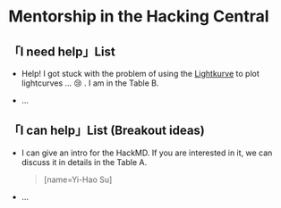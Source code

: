 # Mentorship in the Hacking Central

## 「I need help」List
* Help! I got stuck with the problem of using the [Lightkurve](https://docs.lightkurve.org/) to plot lightcurves ...  :cry: . I am in the Table B.

* ...


## 「I can help」List (Breakout ideas)
* I can give an intro for the HackMD. If you are interested in it, we can discuss it in details in the Table A.
  > [name=Yi-Hao Su]

* ...


